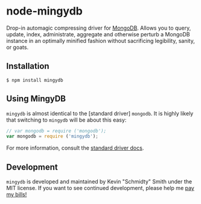 node-mingydb
============
Drop-in automagic compressing driver for [MongoDB](http://www.mongodb.org/). Allows you to query,
update, index, administrate, aggregate and otherwise perturb a MongoDB instance in an optimally
minified fashion without sacrificing legibility, sanity, or goats.


Installation
------------
```shell
$ npm install mingydb
```


Using MingyDB
-------------
`mingydb` is almost identical to the [standard driver] `mongodb`. It is highly likely that switching
to `mingydb` will be about this easy:
```javascript
// var mongodb = require ('mongodb');
var mongodb = require ('mingydb');
```

For more information, consult the
[standard driver docs](http://mongodb.github.io/node-mongodb-native/1.4/).


Development
-----------
`mingydb` is developed and maintained by Kevin "Schmidty" Smith under the MIT license. If you want to
see continued development, please help me [pay my bills!](https://www.paypal.com/cgi-bin/webscr?cmd=_donations&business=PN6C2AZTS2FP8&lc=US&currency_code=USD&bn=PP%2dDonationsBF%3abtn_donate_SM%2egif%3aNonHosted)
